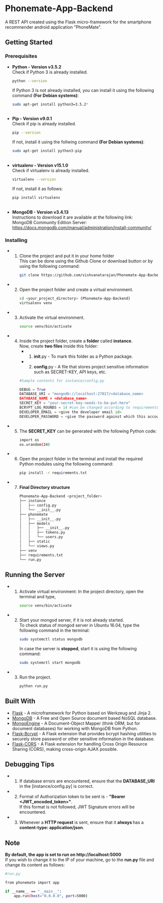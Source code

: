 # Phonemate-App-Backend
A REST API created using the Flask micro-framework for the smartphone recommender android application "PhoneMate".

## Getting Started

### Prerequisites
* <b>Python - Version v3.5.2</b><br>
    Check if Python 3 is already installed.
    ```bash
    python --version
    ```
    If Python 3 is not already installed, you can install it using the following command <b>(For Debian systems)</b>:
    ```bash
    sudo apt-get install python3=3.5.2*
    ```
    <br>
* <b>Pip - Version v9.0.1</b><br>
    Check if pip is already installed.
    ```bash
    pip --version
    ```
    If not, install it using the follwing command <b>(For Debian systems)</b>:
    ```bash
    sudo apt-get install python3-pip
    ```
    <br>
*  <b>virtualenv - Version v15.1.0</b><br>
    Check if virtualenv is already installed.
    ```bash
    virtualenv --version
    ```
    If not, install it as follows:
    ```bash
    pip install virtualenv
    ```
    <br>
* <b>MongoDB - Version v3.4.13</b><br>
      Instructions to download it are available at the following link:<br>
      MongoDB Community Edition Server: https://docs.mongodb.com/manual/administration/install-community/
      <br>
      
### Installing
* 1. Clone the project and put it in your home folder<br>
     This can be done using the Github Clone or download button or by using the following command:
     ```bash
     git clone https://github.com/vishvanatarajan/Phonemate-App-Backend.git
     ```
* 2. Open the project folder and create a virtual environment.
     ```bash
     cd <your_project_directory> (Phonemate-App-Backend)
     virtualenv venv
     ```
  
* 3. Activate the virtual environment.
     ```bash
     source venv/bin/activate
     ```
     
* 4. Inside the project folder, create a <b>folder</b> called <b>instance</b>.<br>
     Now, create <b>two files</b> inside this folder:
     * 1. __init__.py - To mark this folder as a Python package.
     * 2. <b>config</b>.py - A file that stores project sensitive information such as SECRET-KEY, API keys, etc.<br>
     ```python
     #Sample contents for instance/config.py
     
     DEBUG = True
     DATABASE_URI = "mongodb://localhost:27017/<database_name>
     DATABASE_NAME = <database_name>
     SECRET_KEY = "your-secret-key-needs-to-be-put-here"
     BCRYPT_LOG_ROUNDS = 14 #can be changed according to requirements, but this is ideal
     DEVELOPER_EMAIL = <give the developer email id>
     DEVELOPER_PASSWORD = <give the password against which this account will be validated>
     ```
  
 * 5. The <b>SECRET_KEY</b> can be generated with the following Python code:
      ```bash
      import os
      os.urandom(24)
      ```
   
 * 6. Open the project folder in the terminal and install the required Python modules using the following command:
       ``` bash
       pip install -r requirements.txt
       ```
 * 7. <b>Final Directory structure</b>
         ```bash
         Phonemate-App-Backend <project_folder>
         ├── instance
         │   ├── config.py
         │   └── __init__.py
         ├── phonemate
         │   ├── __init__.py
         │   ├── models
         │   │   ├── __init__.py
         │   │   ├── tokens.py
         │   │   └── users.py
         │   ├── static
         │   └── views.py
         ├── venv
         ├── requirements.txt
         └── run.py
         ```
         
## Running the Server
 * 1. Activate virtual environment:
        In the project directory, open the terminal and type,
        ```bash
        source venv/bin/activate
        ```
 * 2. Start your mongod server, if it is not already started.<br>
        To check status of mongod server in Ubuntu 16.04, type the following command in the terminal:
        ```bash
        sudo systemctl status mongodb
        ```
        In case the server is <b>stopped</b>, start it is using the following command:
        ```bash
        sudo systemctl start mongodb
        ```
  * 3. Run the project.<br>
       ```bash
       python run.py
       ```
  
 ## Built With
  * [Flask](http://flask.pocoo.org/) -  A microframework for Python based on Werkzeug and Jinja 2.
  * [MongoDB](https://www.mongodb.com/) - A Free and Open Source document based NoSQL database.
  * [MongoEngine](http://mongoengine.org/) - A Document-Object Mapper (think ORM, but for document databases) for working with MongoDB from Python.
  * [Flask-Bcrypt](https://flask-bcrypt.readthedocs.io/en/latest/) - A Flask extension that provides bcrypt hashing utilities to securely store password or other sensitive information in the database.
  * [Flask-CORS](http://flask-cors.readthedocs.io/en/latest/) - A Flask extension for handling Cross Origin Resource Sharing (CORS), making cross-origin AJAX possible.
  
  ## Debugging Tips
  * 1. If database errors are encountered, ensure that the <b>DATABASE_URI</b> in the [instance/config.py] is correct.
  * 2. Format of Authorization token to be sent is - <b>"Bearer <JWT_encoded_token>"</b>.<br>
    If this format is not followed, JWT Signature errors will be encountered.
  * 3. Whenever a <b>HTTP request</b> is sent, ensure that it <b>always </b> has a <b>content-type: application/json</b>.<br>
  
  ## Note
  <b> By default, the app is set to run on http://localhost:5000</b><br>
      If you wish to change it to the IP of your machine, go to the <b>run.py</b> file and change its content as follows:
  ```bash
  #run.py
  
  from phonemate import app
  
  if __name__ == "__main__":
      app.run(host="0.0.0.0", port=5000)
  ```
